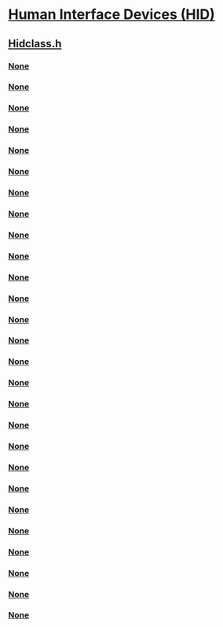 # [Human Interface Devices (HID)](../_hid/index.md)
## [Hidclass.h](index.md)
### [None](../hidclass/ni-hidclass-ioctl_get_num_device_input_buffers.md)
### [None](../hidclass/ni-hidclass-ioctl_get_physical_descriptor.md)
### [None](../hidclass/ni-hidclass-ioctl_hid_devicereset_notification.md)
### [None](../hidclass/ni-hidclass-ioctl_hid_disable_secure_read.md)
### [None](../hidclass/ni-hidclass-ioctl_hid_enable_secure_read.md)
### [None](../hidclass/ni-hidclass-ioctl_hid_enable_wake_on_sx.md)
### [None](../hidclass/ni-hidclass-ioctl_hid_flush_queue.md)
### [None](../hidclass/ni-hidclass-ioctl_hid_get_collection_descriptor.md)
### [None](../hidclass/ni-hidclass-ioctl_hid_get_collection_information.md)
### [None](../hidclass/ni-hidclass-ioctl_hid_get_driver_config.md)
### [None](../hidclass/ni-hidclass-ioctl_hid_get_feature.md)
### [None](../hidclass/ni-hidclass-ioctl_hid_get_hardware_id.md)
### [None](../hidclass/ni-hidclass-ioctl_hid_get_indexed_string.md)
### [None](../hidclass/ni-hidclass-ioctl_hid_get_input_report.md)
### [None](../hidclass/ni-hidclass-ioctl_hid_get_manufacturer_string.md)
### [None](../hidclass/ni-hidclass-ioctl_hid_get_ms_genre_descriptor.md)
### [None](../hidclass/ni-hidclass-ioctl_hid_get_poll_frequency_msec.md)
### [None](../hidclass/ni-hidclass-ioctl_hid_get_product_string.md)
### [None](../hidclass/ni-hidclass-ioctl_hid_get_serialnumber_string.md)
### [None](../hidclass/ni-hidclass-ioctl_hid_set_driver_config.md)
### [None](../hidclass/ni-hidclass-ioctl_hid_set_feature.md)
### [None](../hidclass/ni-hidclass-ioctl_hid_set_output_report.md)
### [None](../hidclass/ni-hidclass-ioctl_hid_set_poll_frequency_msec.md)
### [None](../hidclass/ni-hidclass-ioctl_hid_set_s0_idle_timeout.md)
### [None](../hidclass/ni-hidclass-ioctl_set_num_device_input_buffers.md)
### [None](../hidclass/ns-hidclass-_hid_collection_information.md)
### [None](../hidclass/ns-hidclass-_hid_xfer_packet.md)
